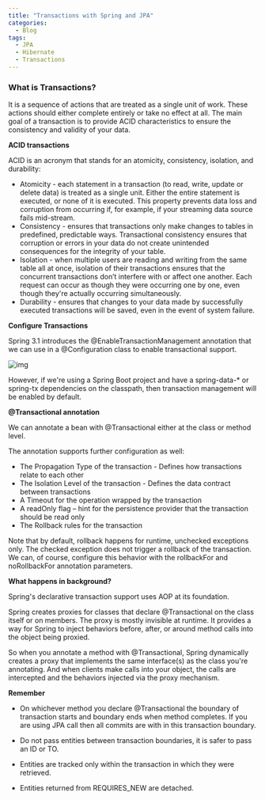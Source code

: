 ```yaml
---
title: "Transactions with Spring and JPA"
categories:
  - Blog
tags:
  - JPA
  - Hibernate
  - Transactions
---
```


### What is Transactions?

It is a sequence of actions that are treated as a single unit of work. These actions should either complete entirely or take no effect at all.
The main goal of a transaction is to provide ACID characteristics to ensure the consistency and validity of your data.

**ACID transactions**

ACID is an acronym that stands for an atomicity, consistency, isolation, and durability:

* Atomicity - each statement in a transaction (to read, write, update or delete data) is treated as a single unit. Either the entire statement is executed, or none of it is executed. This property prevents data loss and corruption from occurring if, for example, if your streaming data source fails mid-stream.
* Consistency - ensures that transactions only make changes to tables in predefined, predictable ways. Transactional consistency ensures that corruption or errors in your data do not create unintended consequences for the integrity of your table.
* Isolation - when multiple users are reading and writing from the same table all at once, isolation of their transactions ensures that the concurrent transactions don’t interfere with or affect one another. Each request can occur as though they were occurring one by one, even though they're actually occurring simultaneously.
* Durability - ensures that changes to your data made by successfully executed transactions will be saved, even in the event of system failure.

**Configure Transactions**

Spring 3.1 introduces the @EnableTransactionManagement annotation that we can use in a @Configuration class to enable transactional support.

![img]({{site.url}}/assets/blog_images/2021-10-24-transactions-with-spring-and-jpa/image1.png)


However, if we're using a Spring Boot project and have a spring-data-* or spring-tx dependencies on the classpath, then transaction management will be enabled by default.


**@Transactional annotation**

We can annotate a bean with @Transactional either at the class or method level.

The annotation supports further configuration as well:

* The Propagation Type of the transaction - Defines how transactions relate to each other
* The Isolation Level of the transaction - Defines the data contract between transactions
* A Timeout for the operation wrapped by the transaction
* A readOnly flag –  hint for the persistence provider that the transaction should be read only
* The Rollback rules for the transaction

Note that by default, rollback happens for runtime, unchecked exceptions only. The checked exception does not trigger a rollback of the transaction. We can, of course, configure this behavior with the rollbackFor and noRollbackFor annotation parameters.


**What happens in background?**

Spring's declarative transaction support uses AOP at its foundation.

Spring creates proxies for classes that declare @Transactional on the class itself or on members. The proxy is mostly invisible at runtime. It provides a way for Spring to inject behaviors before, after, or around method calls into the object being proxied.  
                                                   
So when you annotate a method with @Transactional, Spring dynamically creates a proxy that implements the same interface(s) as the class you're annotating. And when clients make calls into your object, the calls are intercepted and the behaviors injected via the proxy mechanism.   
                                                                       

**Remember**

* On whichever method you declare @Transactional the boundary of transaction starts and boundary ends when method completes.
If you are using JPA call then all commits are with in this transaction boundary.

* Do not pass entities between transaction boundaries, it is safer to pass an ID or TO.

* Entities are tracked only within the transaction in which they were retrieved.

* Entities returned from REQUIRES_NEW are detached.

